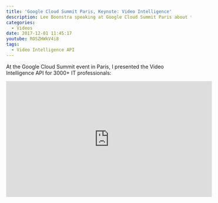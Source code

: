 ```yaml
---
title: 'Google Cloud Summit Paris, Keynote: Video Intelligence'
description: Lee Boonstra speaking at Google Cloud Summit Paris about the Video Intelligence API
categories:
  - Videos
date: 2017-12-01 11:45:17
youtube: ROSZHWkV4i8
tags:
  - Video Intelligence API
---
```


At the Google Cloud Summit event in Paris, I presented the Video Intelligence API for 3000+ IT professionals: 
<!--more-->
<iframe width="560" height="315" src="https://www.youtube.com/embed/ROSZHWkV4i8?start=4068" frameborder="0" allow="accelerometer; autoplay; encrypted-media; gyroscope; picture-in-picture" allowfullscreen></iframe>